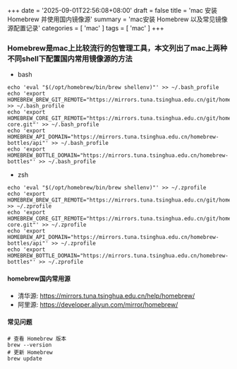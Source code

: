 +++
date = '2025-09-01T22:56:08+08:00'
draft = false
title = 'mac 安装 Homebrew 并使用国内镜像源'
summary = 'mac安装 Homebrew 以及常见镜像源配置记录'
categories = [ 'mac' ]
tags = [ 'mac' ]
+++
### Homebrew是mac上比较流行的包管理工具，本文列出了mac上两种不同shell下配置国内常用镜像源的方法

* bash
```shell
echo 'eval "$(/opt/homebrew/bin/brew shellenv)"' >> ~/.bash_profile
echo 'export HOMEBREW_BREW_GIT_REMOTE="https://mirrors.tuna.tsinghua.edu.cn/git/homebrew/brew.git"' >> ~/.bash_profile
echo 'export HOMEBREW_CORE_GIT_REMOTE="https://mirrors.tuna.tsinghua.edu.cn/git/homebrew/homebrew-core.git"' >> ~/.bash_profile
echo 'export HOMEBREW_API_DOMAIN="https://mirrors.tuna.tsinghua.edu.cn/homebrew-bottles/api"' >> ~/.bash_profile
echo 'export HOMEBREW_BOTTLE_DOMAIN="https://mirrors.tuna.tsinghua.edu.cn/homebrew-bottles"' >> ~/.bash_profile
```

* zsh
```shell
echo 'eval "$(/opt/homebrew/bin/brew shellenv)"' >> ~/.zprofile
echo 'export HOMEBREW_BREW_GIT_REMOTE="https://mirrors.tuna.tsinghua.edu.cn/git/homebrew/brew.git"' >> ~/.zprofile
echo 'export HOMEBREW_CORE_GIT_REMOTE="https://mirrors.tuna.tsinghua.edu.cn/git/homebrew/homebrew-core.git"' >> ~/.zprofile
echo 'export HOMEBREW_API_DOMAIN="https://mirrors.tuna.tsinghua.edu.cn/homebrew-bottles/api"' >> ~/.zprofile
echo 'export HOMEBREW_BOTTLE_DOMAIN="https://mirrors.tuna.tsinghua.edu.cn/homebrew-bottles"' >> ~/.zprofile
```
#### homebrew国内常用源
* 清华源: https://mirrors.tuna.tsinghua.edu.cn/help/homebrew/
* 阿里源: https://developer.aliyun.com/mirror/homebrew/

#### 常见问题
```shell
# 查看 Homebrew 版本
brew --version
# 更新 Homebrew
brew update

```

